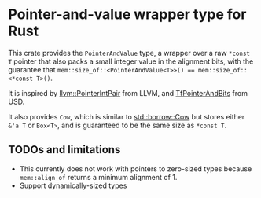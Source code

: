 # Pointer-and-value wrapper type for Rust

This crate provides the `PointerAndValue` type, a wrapper over a raw `*const T` pointer that also packs a small integer value
in the alignment bits, with the guarantee that `mem::size_of::<PointerAndValue<T>>() == mem::size_of::<*const T>()`.

It is inspired by [llvm::PointerIntPair](https://llvm.org/doxygen/classllvm_1_1PointerIntPair.html) from LLVM, and [TfPointerAndBits](https://graphics.pixar.com/usd/release/api/class_tf_pointer_and_bits.html) from USD.

It also provides `Cow`, which is similar to [std::borrow::Cow]() but stores either `&'a T` or `Box<T>`, and is guaranteed to be the same size as `*const T`.

## TODOs and limitations
- This currently does not work with pointers to zero-sized types because `mem::align_of` returns a minimum alignment of 1.
- Support dynamically-sized types